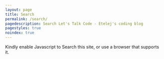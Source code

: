 ```yaml
---
layout: page
title: Search
permalink: /search/
pagedescription: Search Let's Talk Code - Etelej's coding blog
pagestyles: true
noindex: true
---
```

<div id='search'>
<div id='searchinput'>
 <script>
  (function() {
    var cx = '007657169378262322776:erte6l-5v0q';
    var gcse = document.createElement('script');
    gcse.type = 'text/javascript';
    gcse.async = true;
    gcse.src = (document.location.protocol == 'https:' ? 'https:' : 'http:') +
        '//www.google.com/cse/cse.js?cx=' + cx;
    var s = document.getElementsByTagName('script')[0];
    s.parentNode.insertBefore(gcse, s);
  })();
</script>
<gcse:searchbox></gcse:searchbox>
</div>
<div id='searchoutput'>
<gcse:searchresults></gcse:searchresults>
</div>

<div id='warning'><noscript>Kindly enable Javascript to Search this site, or use a browser that supports it.</noscript></div>

</div>
